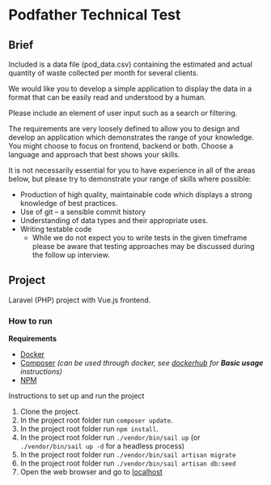 # Podfather Technical Test

## Brief

Included is a data file (pod_data.csv) containing the estimated and actual quantity of waste collected per month for 
several clients.

We would like you to develop a simple application to display the data in a format that can be easily read and understood
by a human.

Please include an element of user input such as a search or filtering.

The requirements are very loosely defined to allow you to design and develop an application which demonstrates the range
of your knowledge. You might choose to focus on frontend, backend or both. Choose a language and approach that best 
shows your skills.

It is not necessarily essential for you to have experience in all of the areas below, but please try to demonstrate your
range of skills where possible:

- Production of high quality, maintainable code which displays a strong knowledge of best practices.
- Use of git – a sensible commit history
- Understanding of data types and their appropriate uses.
- Writing testable code
  - While we do not expect you to write tests in the given timeframe please be aware that testing approaches may be 
    discussed during the follow up interview.


## Project

Laravel (PHP) project with Vue.js frontend.

### How to run

**Requirements**
- [Docker](https://www.docker.com)
- [Composer](https://getcomposer.org) _(can be used through docker, see [dockerhub](https://hub.docker.com/_/composer/) for
  **Basic usage** instructions)_
- [NPM](https://www.npmjs.com)

Instructions to set up and run the project 
1. Clone the project.
2. In the project root folder run `composer update`.
3. In the project root folder run `npm install`.
4. In the project root folder run `./vendor/bin/sail up` (or `./vendor/bin/sail up -d` for a headless process)
5. In the project root folder run `./vendor/bin/sail artisan migrate`
6. In the project root folder run `./vendor/bin/sail artisan db:seed`
7. Open the web browser and go to [localhost](http://localhost) 
